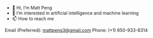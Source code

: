 - 👋 Hi, I’m Matt Peng
- 👀 I’m interested in artificial intelligence and machine learning
- 📫 How to reach me 

Email (Preferred): mattpeng3@gmail.com
Phone: (+1) 650-933-8314
 
